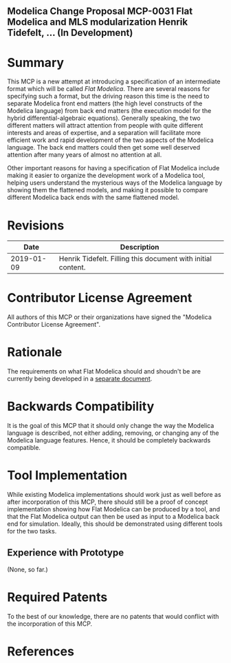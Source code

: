 Modelica Change Proposal MCP-0031 
Flat Modelica and MLS modularization
Henrik Tidefelt, ...
(In Development) 
--

# Summary
This MCP is a new attempt at introducing a specification of an intermediate format which will be called _Flat Modelica_.  There are several reasons for specifying such a format, but the driving reason this time is the need to separate Modelica front end matters (the high level constructs of the Modelica language) from back end matters (the execution model for the hybrid differential-algebraic equations).  Generally speaking, the two different matters will attract attention from people with quite different interests and areas of expertise, and a separation will facilitate more efficient work and rapid development of the two aspects of the Modelica language.  The back end matters could then get some well deserved attention after many years of almost no attention at all.

Other important reasons for having a specification of Flat Modelica include making it easier to organize the development work of a Modelica tool, helping users understand the mysterious ways of the Modelica language by showing them the flattened models, and making it possible to compare different Modelica back ends with the same flattened model.

# Revisions
| Date | Description |
| --- | --- |
| 2019-01-09 | Henrik Tidefelt. Filling this document with initial content. |

# Contributor License Agreement
All authors of this MCP or their organizations have signed the "Modelica Contributor License Agreement". 

# Rationale
The requirements on what Flat Modelica should and shoudn't be are currently being developed in a [separate document](Flat-Modelica-requirements.md).

# Backwards Compatibility
It is the goal of this MCP that it should only change the way the Modelica language is described, not either adding, removing, or changing any of the Modelica language features.  Hence, it should be completely backwards compatible.

# Tool Implementation
While existing Modelica implementations should work just as well before as after incorporation of this MCP, there should still be a proof of concept implementation showing how Flat Modelica can be produced by a tool, and that the Flat Modelica output can then be used as input to a Modelica back end for simulation.  Ideally, this should be demonstrated using different tools for the two tasks.

## Experience with Prototype
(None, so far.)

# Required Patents
To the best of our knowledge, there are no patents that would conflict with the incorporation of this MCP.

# References
